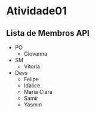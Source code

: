 # Atividade01
## Lista de Membros API
- PO
  - Giovanna
- SM
  - Vitoria
- Devs
  - Felipe
  - Idalice
  - Maria Clara
  - Samir
  - Yasmin
